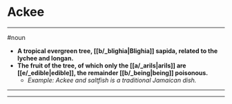 # Ackee
---
#noun
- **A tropical evergreen tree, [[b/_blighia|Blighia]] sapida, related to the lychee and longan.**
- **The fruit of the tree, of which only the [[a/_arils|arils]] are [[e/_edible|edible]], the remainder [[b/_being|being]] poisonous.**
	- _Example: Ackee and saltfish is a traditional Jamaican dish._
---
---
